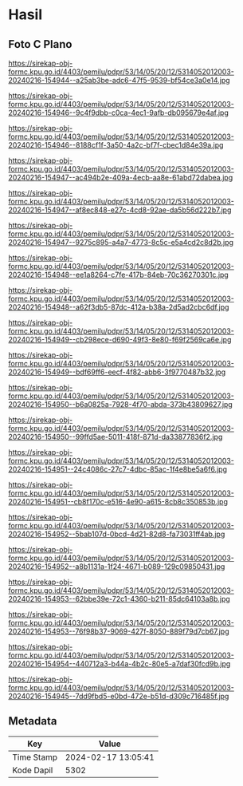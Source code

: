 # Hasil

## Foto C Plano

https://sirekap-obj-formc.kpu.go.id/4403/pemilu/pdpr/53/14/05/20/12/5314052012003-20240216-154944--a25ab3be-adc6-47f5-9539-bf54ce3a0e14.jpg

https://sirekap-obj-formc.kpu.go.id/4403/pemilu/pdpr/53/14/05/20/12/5314052012003-20240216-154946--9c4f9dbb-c0ca-4ec1-9afb-db095679e4af.jpg

https://sirekap-obj-formc.kpu.go.id/4403/pemilu/pdpr/53/14/05/20/12/5314052012003-20240216-154946--8188cf1f-3a50-4a2c-bf7f-cbec1d84e39a.jpg

https://sirekap-obj-formc.kpu.go.id/4403/pemilu/pdpr/53/14/05/20/12/5314052012003-20240216-154947--ac494b2e-409a-4ecb-aa8e-61abd72dabea.jpg

https://sirekap-obj-formc.kpu.go.id/4403/pemilu/pdpr/53/14/05/20/12/5314052012003-20240216-154947--af8ec848-e27c-4cd8-92ae-da5b56d222b7.jpg

https://sirekap-obj-formc.kpu.go.id/4403/pemilu/pdpr/53/14/05/20/12/5314052012003-20240216-154947--9275c895-a4a7-4773-8c5c-e5a4cd2c8d2b.jpg

https://sirekap-obj-formc.kpu.go.id/4403/pemilu/pdpr/53/14/05/20/12/5314052012003-20240216-154948--ee1a8264-c7fe-417b-84eb-70c36270301c.jpg

https://sirekap-obj-formc.kpu.go.id/4403/pemilu/pdpr/53/14/05/20/12/5314052012003-20240216-154948--a62f3db5-87dc-412a-b38a-2d5ad2cbc6df.jpg

https://sirekap-obj-formc.kpu.go.id/4403/pemilu/pdpr/53/14/05/20/12/5314052012003-20240216-154949--cb298ece-d690-49f3-8e80-f69f2569ca6e.jpg

https://sirekap-obj-formc.kpu.go.id/4403/pemilu/pdpr/53/14/05/20/12/5314052012003-20240216-154949--bdf69ff6-eecf-4f82-abb6-3f9770487b32.jpg

https://sirekap-obj-formc.kpu.go.id/4403/pemilu/pdpr/53/14/05/20/12/5314052012003-20240216-154950--b6a0825a-7928-4f70-abda-373b43809627.jpg

https://sirekap-obj-formc.kpu.go.id/4403/pemilu/pdpr/53/14/05/20/12/5314052012003-20240216-154950--99ffd5ae-5011-418f-871d-da33877836f2.jpg

https://sirekap-obj-formc.kpu.go.id/4403/pemilu/pdpr/53/14/05/20/12/5314052012003-20240216-154951--24c4086c-27c7-4dbc-85ac-1f4e8be5a6f6.jpg

https://sirekap-obj-formc.kpu.go.id/4403/pemilu/pdpr/53/14/05/20/12/5314052012003-20240216-154951--cb8f170c-e516-4e90-a615-8cb8c350853b.jpg

https://sirekap-obj-formc.kpu.go.id/4403/pemilu/pdpr/53/14/05/20/12/5314052012003-20240216-154952--5bab107d-0bcd-4d21-82d8-fa73031ff4ab.jpg

https://sirekap-obj-formc.kpu.go.id/4403/pemilu/pdpr/53/14/05/20/12/5314052012003-20240216-154952--a8b1131a-1f24-4671-b089-129c09850431.jpg

https://sirekap-obj-formc.kpu.go.id/4403/pemilu/pdpr/53/14/05/20/12/5314052012003-20240216-154953--62bbe39e-72c1-4360-b211-85dc64103a8b.jpg

https://sirekap-obj-formc.kpu.go.id/4403/pemilu/pdpr/53/14/05/20/12/5314052012003-20240216-154953--76f98b37-9069-427f-8050-889f79d7cb67.jpg

https://sirekap-obj-formc.kpu.go.id/4403/pemilu/pdpr/53/14/05/20/12/5314052012003-20240216-154954--440712a3-b44a-4b2c-80e5-a7daf30fcd9b.jpg

https://sirekap-obj-formc.kpu.go.id/4403/pemilu/pdpr/53/14/05/20/12/5314052012003-20240216-154945--7dd9fbd5-e0bd-472e-b51d-d309c716485f.jpg


## Metadata

| Key        | Value               |
| ---------- | ------------------- |
| Time Stamp | 2024-02-17 13:05:41 |
| Kode Dapil | 5302                |



